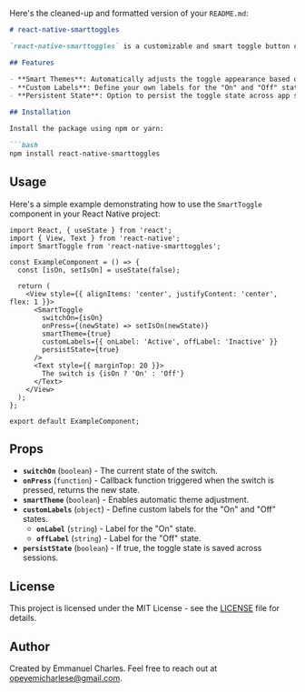 Here's the cleaned-up and formatted version of your `README.md`:

```markdown
# react-native-smarttoggles

`react-native-smarttoggles` is a customizable and smart toggle button component for React Native. It offers various customization options, including themes, custom labels, and persistent state handling.

## Features

- **Smart Themes**: Automatically adjusts the toggle appearance based on the theme.
- **Custom Labels**: Define your own labels for the "On" and "Off" states.
- **Persistent State**: Option to persist the toggle state across app sessions.

## Installation

Install the package using npm or yarn:

```bash
npm install react-native-smarttoggles
```

## Usage

Here's a simple example demonstrating how to use the `SmartToggle` component in your React Native project:

```tsx
import React, { useState } from 'react';
import { View, Text } from 'react-native';
import SmartToggle from 'react-native-smarttoggles';

const ExampleComponent = () => {
  const [isOn, setIsOn] = useState(false);

  return (
    <View style={{ alignItems: 'center', justifyContent: 'center', flex: 1 }}>
      <SmartToggle
        switchOn={isOn}
        onPress={(newState) => setIsOn(newState)}
        smartTheme={true}
        customLabels={{ onLabel: 'Active', offLabel: 'Inactive' }}
        persistState={true}
      />
      <Text style={{ marginTop: 20 }}>
        The switch is {isOn ? 'On' : 'Off'}
      </Text>
    </View>
  );
};

export default ExampleComponent;
```

## Props

- **`switchOn`** (`boolean`) - The current state of the switch.
- **`onPress`** (`function`) - Callback function triggered when the switch is pressed, returns the new state.
- **`smartTheme`** (`boolean`) - Enables automatic theme adjustment.
- **`customLabels`** (`object`) - Define custom labels for the "On" and "Off" states.
  - **`onLabel`** (`string`) - Label for the "On" state.
  - **`offLabel`** (`string`) - Label for the "Off" state.
- **`persistState`** (`boolean`) - If true, the toggle state is saved across sessions.

## License

This project is licensed under the MIT License - see the [LICENSE](LICENSE) file for details.

## Author

Created by Emmanuel Charles. Feel free to reach out at [opeyemicharlese@gmail.com](mailto:opeyemicharlese@gmail.com).
```

